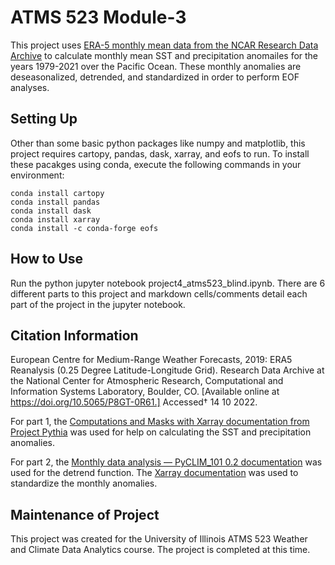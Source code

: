 # ATMS 523 Module-3

This project uses [ERA-5 monthly mean data from the NCAR Research Data Archive](https://rda.ucar.edu/datasets/ds633.1/#!description) to calculate monthly mean SST and precipitation anomailes for the years 1979-2021 over the Pacific Ocean. These monthly anomalies are deseasonalized, detrended, and standardized in order to perform EOF analyses. 

## Setting Up
Other than some basic python packages like numpy and matplotlib, this project requires cartopy, pandas, dask, xarray, and eofs to run. To install these pacakges using conda, execute the following commands in your environment:
    
    conda install cartopy
    conda install pandas
    conda install dask
    conda install xarray
    conda install -c conda-forge eofs

## How to Use
Run the python jupyter notebook project4_atms523_blind.ipynb. There are 6 different parts to this project and markdown cells/comments detail each part of the project in the jupyter notebook.

## Citation Information
European Centre for Medium-Range Weather Forecasts, 2019: ERA5 Reanalysis (0.25 Degree Latitude-Longitude Grid). Research Data Archive at the National Center for Atmospheric Research, Computational and Information Systems Laboratory, Boulder, CO. [Available online at https://doi.org/10.5065/P8GT-0R61.] Accessed† 14 10 2022.

For part 1, the [Computations and Masks with Xarray documentation from Project Pythia](https://foundations.projectpythia.org/core/xarray/computation-masking.html) was used for help on calculating the SST and precipitation anomalies.

For part 2, the [Monthly data analysis — PyCLIM_101 0.2 documentation](https://climate.usu.edu/people/yoshi/pyclm101/monthly.html) was used for the detrend function. The [Xarray documentation](https://docs.xarray.dev/en/stable/examples/weather-data.html) was used to standardize the monthly anomalies.

## Maintenance of Project
This project was created for the University of Illinois ATMS 523 Weather and Climate Data Analytics course. The project is completed at this time.
